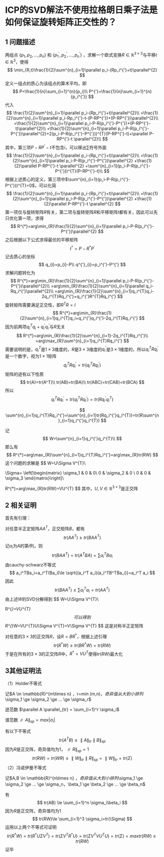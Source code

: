 <script type="text/x-mathjax-config">
  MathJax.Hub.Config({
    tex2jax: {
      inlineMath: [['$','$'], ['\\(','\\)']],
      displayMath: [['$$','$$'], ['\\[','\\]']],
      processEscapes: true,
      processEnvironments: true,
      skipTags: ['script', 'noscript', 'style', 'textarea', 'pre'],
      TeX: {
        equationNumbers: { autoNumber: "AMS" },
        extensions: ["AMSmath.js"]
      }
    }
  });
</script>

<script type="text/javascript" async
  src="https://cdnjs.cloudflare.com/ajax/libs/mathjax/2.7.5/MathJax.js?config=TeX-MML-AM_CHTML">
</script>

# ICP的SVD解法不使用拉格朗日乘子法是如何保证旋转矩阵正交性的？

## 1 问题描述

两组点 $\lbrace p_1,p_2,...,p_n\rbrace$ 和 $\lbrace p_1^{'},p_2^{'},...,p_n^{'} \rbrace$ ，求解一个欧式变换$R\in \mathbb{R}^{3\times3}$与平移$t\in \mathbb{R}^{3}$，使得
$$
\min_{R,t}\frac{1}{2}\sum^{n}_{i=1}\parallel p_i-(Rp_i^{'}+t)\parallel^{2}
$$
定义一组点的质心为该组点的算术平均，即
$$
P=\frac{1}{n}\sum_{i=1}^{n}{p_i}\\
P^{'}=\frac{1}{n}\sum_{i=1}^{n}{p_i^{'}}
$$
代入
$$
\frac{1}{2}\sum^{n}_{i=1}\parallel p_i-(Rp_i^{'}+t)\parallel^{2}\\
=\frac{1}{2}\sum^{n}_{i=1}\parallel p_i-Rp_i^{'}-t-(P-RP^{'})+(P-RP^{'})\parallel^{2}\\
=\frac{1}{2}\sum^{n}_{i=1}\parallel p_i-P-R(p_i^{'}-P^{'})+(P-RP^{'}-t)\parallel^{2}\\
=\frac{1}{2}\sum^{n}_{i=1}\parallel p_i-P-R(p_i^{'}-P^{'})\parallel^{2}+2(p_i-P-R(p_i^{'}-P^{'}))^{T}(P-RP^{'}-t)+\parallel P-RP^{'}-t \parallel^{2}\\
$$
其中，第三项$P-RP^{'}-t$不包含$i$，可以移出$\sum$符号外面
$$
\frac{1}{2}\sum^{n}_{i=1}\parallel p_i-(Rp_i^{'}+t)\parallel^{2}\\
=\frac{1}{2}\sum^{n}_{i=1}\parallel p_i-P-R(p_i^{'}-P^{'})\parallel^{2}
+\frac{1}{2}\parallel P-RP^{'}-t \parallel^{2}
+\sum^{n}_{i=1}(p_i-P-R(p_i^{'}-P^{'}))^{T}(P-RP^{'}-t)\\
$$
根据上述质心的定义，第三项中$\sum^{n}_{i=1}(p_i-P-R(p_i^{'}-P^{'}))^{T}=0$，可以化简
$$
\frac{1}{2}\sum^{n}_{i=1}\parallel p_i-(Rp_i^{'}+t)\parallel^{2}\\
=\frac{1}{2}\sum^{n}_{i=1}\parallel p_i-P-R(p_i^{'}-P^{'})\parallel^{2}
+\frac{1}{2}\parallel P-RP^{'}-t \parallel^{2}
$$
第一项仅与旋转矩阵$R$有关，第二项与旋转矩阵$R$和平移矩阵$t$都有关，因此可以先只优化第一项，求得
$$
R^{*}=arg\min_{R}\frac{1}{2}\sum^{n}_{i=1}\parallel p_i-P-R(p_i^{'}-P^{'})\parallel^{2}
$$
之后根据以下公式求得最优的平移矩阵
$$
t^{*} = P-R^{*}P^{'}
$$
记去质心的坐标
$$
q_{i}=p_{i}-P\\
q^{'}_{i}=p_i^{'}-P^{'}
$$
求解问题转化为
$$
R^{*}=arg\min_{R}\frac{1}{2}\sum^{n}_{i=1}\parallel p_i-P-R(p_i^{'}-P^{'})\parallel^{2}\\
=arg\min_{R}\frac{1}{2}\sum^{n}_{i=1}\parallel q_i-Rq_i^{'}\parallel^{2}\\
=arg\min_{R}\frac{1}{2}\sum^{n}_{i=1}q_i^{T}q_i-2q_i^{T}Rq_i^{'}+q_i^{'}R^{T}Rq_i^{'}
$$
旋转矩阵需要满足正交性，即$R^{T}R=I$
$$
R^{*}=arg\min_{R}\frac{1}{2}\sum^{n}_{i=1}q_i^{T}q_i+q_i^{'}q_i^{'}-2q_i^{T}Rq_i^{'}
$$
因为前两项$q_i^{T}q_i+q_i^{'}q_i^{'}$与$R$无关
$$
R^{*}=arg\min_{R}\frac{1}{2}\sum^{n}_{i=1}-2q_i^{T}Rq_i^{'}\\
=arg\max_{R}\sum^{n}_{i=1}q_i^{T}Rq_i^{'}
$$
需要说明的是，$q_i^{T}$是$1\times3$维度的，$R$是$3\times3$维度的$q_i^{'}$是$3\times1$维度的，所以$q_i^{T}Rq_i^{'}$是一个数字，视为$1\times1$矩阵
$$
q_i^{T}Rq_i^{'}=tr(q_i^{T}Rq_i^{'})
$$
矩阵的迹有以下性质
$$
tr(A)=tr(A^T)\\
tr(AB)=tr(BA)\\
tr(ABC)=tr(CAB)=tr(BCA)
$$
所以
$$
q_i^{T}Rq_i^{'}=tr(q_i^{T}Rq_i^{'})=tr(Rq_i^{'}q_i^{T})
$$

$$
\sum^{n}_{i=1}q_i^{T}Rq_i^{'}=\sum^{n}_{i=1}tr(Rq_i^{'}q_i^{T})=tr(R\sum^{n}_{i=1}q_i^{'}q_i^{T})
$$

记
$$
W=\sum^{n}_{i=1}q_i^{'}q_i^{T}\\
$$
那么有
$$
R^{*}=arg\max_{R}\sum^{n}_{i=1}q_i^{T}Rq_i^{'}=arg\max_{R}tr(RW)
$$
这个问题的求解是
$$
W=U\Sigma V^{T}\\

\Sigma=
\left[\begin{matrix}
\sigma_1 & 0 & 0\\
0 & \sigma_2 & 0 \\
0 & 0 & \sigma_3
\end{matrix}\right]\\

R^{*}=arg\max_{R}tr(RW)=VU^{T}
$$
其中，$U,V \in \mathbb{R}^{3\times3}$是正交阵

## 2 相关证明

首先有引理：

对任意半正定矩阵$AA^T$，正交矩阵$B$，都有
$$
tr(AA^T)\ge tr(BAA^T)
$$
记$a_i$为$A$的第$i$列，则
$$
tr(BAA^T)=tr(A^TBA)=\sum a_i^TBa_i
$$
由cauchy-schwarz不等式
$$
a_i^TBa_i=a_i^T(Ba_i)\le \sqrt{(a_i^T a_i)(a_i^TB^TBa_i)}=a_i^T a_i
$$
因此
$$
tr(BAA^T)\le\sum a_i^T a_i=tr(AA^T)
$$
由上述$W$的SVD分解得到
$$
W=U\Sigma V^{T}\\

R^{*}=VU^{T}
$$
可以得到
$$
R^{*}W=VU^{T}U\Sigma V^{T}=V\Sigma V^{T}
$$
这是对称半正定矩阵

对任意的$3\times 3$的正交阵$R$，设$R=BR^{*}$，根据上述引理
$$
tr(R^{*}W)\ge tr(BR^{*}W)=tr(RW)
$$
于是在所有的$3\times 3$的正交阵$R$中，$R^*=VU^T$使得$tr(RW)$最大化

## 3其他证明法

（1）Holder不等式

记$A \in \mathbb{R}^{m\times n} $，$r=min (m,n)$，奇异值从大到小排列$\sigma_1 \ge \sigma_2 \ge ... \ge \sigma_r$

迹范数 $\parallel A \parallel_{tr} = \sum_{i=1}^r \sigma_i$

谱范数$\parallel A \parallel_{sp} = max | \sigma_i |$

有以下不等式
$$
tr(A^TB) \le \parallel A \parallel_{tr}\parallel B \parallel_{sp}
$$
因为$R$是正交阵，奇异值均为1，$\parallel R \parallel_{sp} = 1$
$$
tr(RW)=tr(WR)\le\parallel W \parallel_{tr}\parallel R \parallel_{sp}=\parallel W \parallel_{tr}=tr(\Sigma)
$$
（2）冯诺伊曼不等式

记$A,B \in \mathbb{R}^{n\times n} $，奇异值从大到小排列$\sigma_1 \ge \sigma_2 \ge ... \ge \sigma_n$，$\beta_1 \ge \beta_2 \ge ... \ge \beta_n$

有
$$
tr(AB) \le \sum_{i=1}^n \sigma_i\beta_i
$$
因为$R$是正交阵，奇异值均为1
$$
tr(RW)\le \sum_{i=1}^3 \sigma_i=tr(\Sigma)
$$
运用以上两个不等式可证明
$$
tr(R^*W)=tr(R^*U\Sigma V^T)=tr(\Sigma V^TR^*U)=tr(\Sigma V^T V U^T U)=tr(\Sigma)=max tr(RW) \ge tr(RW)
$$
证毕
